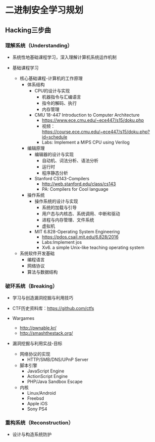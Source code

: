 # 二进制安全学习规划
## Hacking三步曲
### 理解系统（Understanding）
- 系统性地基础课程学习，深入理解计算机系统运作机制

- 基础课程学习
  - 核心基础课程-计算机的工作原理
    - 体系结构
      - CPU的设计与实现
        - 机器指令与汇编语言
        - 指令的解码、执行
        - 内存管理
      - CMU 18-447 Introduction to Computer Architecture
        - https://www.ece.cmu.edu/~ece447/s15/doku.php
        - 视频：https://course.ece.cmu.edu/~ece447/s15/doku.php?id=schedule
        - Labs: Implement a MIPS CPU using Verilog
    - 编辑原理
      - 编辑器的设计与实现
        - 自动机、词法分析、语法分析
        - 运行时
        - 程序静态分析
      - Stanford CS143-Compilers
        - http://web.stanford.edu/class/cs143
        - PA: Compilers for Cool language
    - 操作系统
      - 操作系统的设计与实现
        - 系统的加载与引导
        - 用户态与内核态、系统调用、中断和驱动
        - 进程与内存管理、文件系统
        - 虚拟机
      - MIT 6.828-Operating System Engineering
        - https://pdos.csail.mit.edu/6.828/2016
        - Labs:Implement jos
        - Xv6. a simple Unix-like teaching operating system
  - 系统软件开发基础
    - 编程语言
    - 网络协议
    - 算法与数据结构
### 破环系统（Breaking）
- 学习与创造漏洞挖掘与利用技巧
- CTF历史资料库：https://github.com/ctfs

- Wargames
  - http://pwnable.kr/
  - http://smashthestack.org/

- 漏洞挖掘与利用实战-目标
  - 网络协议的实现
    - HTTP/SMB/DNS/UPnP Server
  - 脚本引擎
    - JavaScript Engine
    - ActionScript Engine
    - PHP/Java Sandbox Escape
  - 内核
    - Linux/Android
    - Freebsd
    - Apple iOS
    - Sony PS4
### 重构系统（Reconstruction）
- 设计与构造系统防护